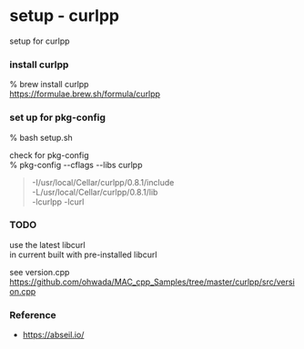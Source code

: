 setup - curlpp
===============

setup for curlpp <br/>


###  install curlpp
% brew install curlpp <br/>
https://formulae.brew.sh/formula/curlpp <br/>


###  set up for pkg-config
% bash setup.sh <br/>

check for pkg-config <br/>
% pkg-config --cflags --libs curlpp <br/>
> -I/usr/local/Cellar/curlpp/0.8.1/include  <br/>
> -L/usr/local/Cellar/curlpp/0.8.1/lib  <br/>
> -lcurlpp -lcurl  <br/>


### TODO

use the latest libcurl <br/>
in current built with pre-installed libcurl <br/>

see version.cpp
https://github.com/ohwada/MAC_cpp_Samples/tree/master/curlpp/src/version.cpp <br/>

### Reference <br/>
- https://abseil.io/ <br/>

